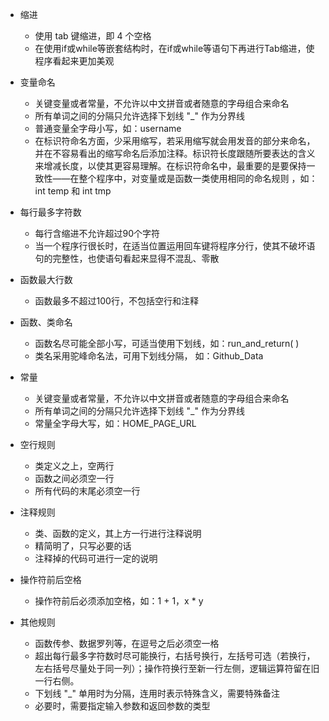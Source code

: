 - 缩进 
  - 使用 tab 键缩进，即 4 个空格
  - 在使用if或while等嵌套结构时，在if或while等语句下再进行Tab缩进，使程序看起来更加美观 

- 变量命名 
  - 关键变量或者常量，不允许以中文拼音或者随意的字母组合来命名
  - 所有单词之间的分隔只允许选择下划线 "_" 作为分界线
  - 普通变量全字母小写，如：username
  - 在标识符命名方面，少采用缩写，若采用缩写就会用发音的部分来命名，并在不容易看出的缩写命名后添加注释。标识符长度跟随所要表达的含义来增减长度，以使其更容易理解。在标识符命名中，最重要的是要保持一致性——在整个程序中，对变量或是函数一类使用相同的命名规则 ，如：int temp 和 int tmp 

- 每行最多字符数 
  - 每行含缩进不允许超过90个字符
  - 当一个程序行很长时，在适当位置运用回车键将程序分行，使其不破坏语句的完整性，也使语句看起来显得不混乱、零散 
- 函数最大行数
  - 函数最多不超过100行，不包括空行和注释 
- 函数、类命名
  - 函数名尽可能全部小写，可适当使用下划线，如：run_and_return( )
  - 类名采用驼峰命名法，可用下划线分隔， 如：Github_Data
- 常量
  - 关键变量或者常量，不允许以中文拼音或者随意的字母组合来命名
  - 所有单词之间的分隔只允许选择下划线 "_" 作为分界线
  - 常量全字母大写，如：HOME_PAGE_URL
- 空行规则
  - 类定义之上，空两行
  - 函数之间必须空一行
  - 所有代码的末尾必须空一行
- 注释规则
  - 类、函数的定义，其上方一行进行注释说明
  - 精简明了，只写必要的话
  - 注释掉的代码可进行一定的说明
- 操作符前后空格
  - 操作符前后必须添加空格，如：1 + 1，x * y
- 其他规则
  - 函数传参、数据罗列等，在逗号之后必须空一格
  - 超出每行最多字符数时尽可能换行，右括号换行，左括号可选（若换行，左右括号尽量处于同一列）；操作符换行至新一行左侧，逻辑运算符留在旧一行右侧。
  - 下划线 "_" 单用时为分隔，连用时表示特殊含义，需要特殊备注
  - 必要时，需要指定输入参数和返回参数的类型   
